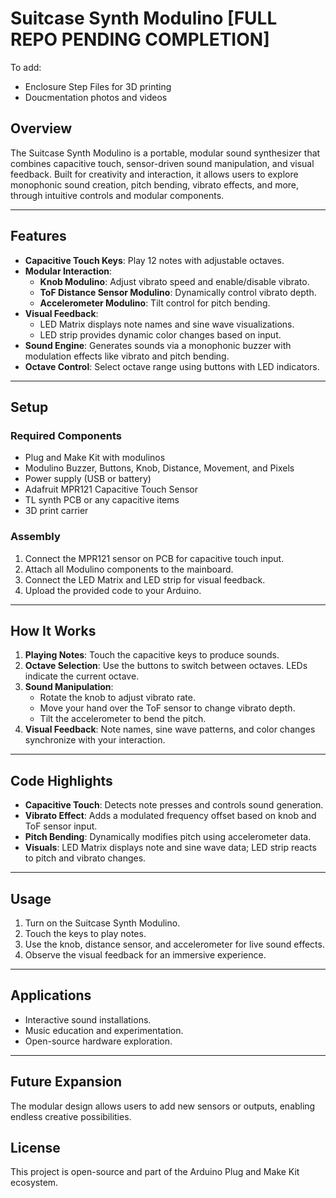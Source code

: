 # Suitcase Synth Modulino [FULL REPO PENDING COMPLETION]

To add:
- Enclosure Step Files for 3D printing
- Doucmentation photos and videos

## Overview
The Suitcase Synth Modulino is a portable, modular sound synthesizer that combines capacitive touch, sensor-driven sound manipulation, and visual feedback. Built for creativity and interaction, it allows users to explore monophonic sound creation, pitch bending, vibrato effects, and more, through intuitive controls and modular components.

---

## Features
- **Capacitive Touch Keys**: Play 12 notes with adjustable octaves.
- **Modular Interaction**:
  - **Knob Modulino**: Adjust vibrato speed and enable/disable vibrato.
  - **ToF Distance Sensor Modulino**: Dynamically control vibrato depth.
  - **Accelerometer Modulino**: Tilt control for pitch bending.
- **Visual Feedback**:
  - LED Matrix displays note names and sine wave visualizations.
  - LED strip provides dynamic color changes based on input.
- **Sound Engine**: Generates sounds via a monophonic buzzer with modulation effects like vibrato and pitch bending.
- **Octave Control**: Select octave range using buttons with LED indicators.

---

## Setup
### Required Components
- Plug and Make Kit with modulinos
- Modulino Buzzer, Buttons, Knob, Distance, Movement, and Pixels
- Power supply (USB or battery)
- Adafruit MPR121 Capacitive Touch Sensor
- TL synth PCB or any capacitive items
- 3D print carrier

### Assembly
1. Connect the MPR121 sensor on PCB for capacitive touch input.
2. Attach all Modulino components to the mainboard.
3. Connect the LED Matrix and LED strip for visual feedback.
4. Upload the provided code to your Arduino.

---

## How It Works
1. **Playing Notes**: Touch the capacitive keys to produce sounds.
2. **Octave Selection**: Use the buttons to switch between octaves. LEDs indicate the current octave.
3. **Sound Manipulation**:
   - Rotate the knob to adjust vibrato rate.
   - Move your hand over the ToF sensor to change vibrato depth.
   - Tilt the accelerometer to bend the pitch.
4. **Visual Feedback**: Note names, sine wave patterns, and color changes synchronize with your interaction.

---

## Code Highlights
- **Capacitive Touch**: Detects note presses and controls sound generation.
- **Vibrato Effect**: Adds a modulated frequency offset based on knob and ToF sensor input.
- **Pitch Bending**: Dynamically modifies pitch using accelerometer data.
- **Visuals**: LED Matrix displays note and sine wave data; LED strip reacts to pitch and vibrato changes.

---

## Usage
1. Turn on the Suitcase Synth Modulino.
2. Touch the keys to play notes.
3. Use the knob, distance sensor, and accelerometer for live sound effects.
4. Observe the visual feedback for an immersive experience.

---

## Applications
- Interactive sound installations.
- Music education and experimentation.
- Open-source hardware exploration.

---

## Future Expansion
The modular design allows users to add new sensors or outputs, enabling endless creative possibilities.

## License
This project is open-source and part of the Arduino Plug and Make Kit ecosystem.
